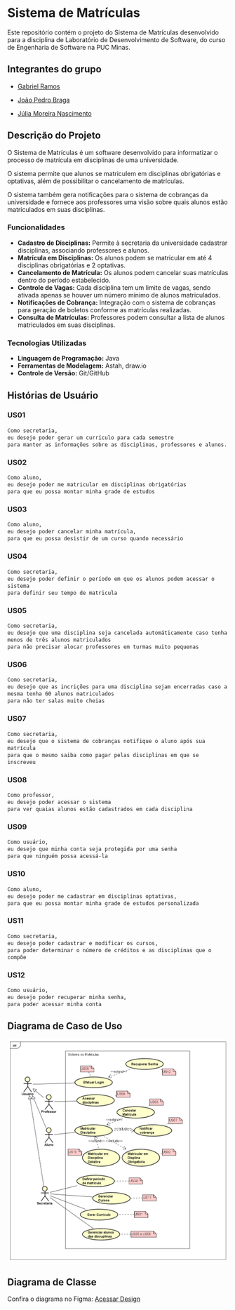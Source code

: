 # Sistema de Matrículas
Este repositório contém o projeto do Sistema de Matrículas desenvolvido para a disciplina de Laboratório de Desenvolvimento de Software, do curso de Engenharia de Software na PUC Minas.

## Integrantes do grupo
* [Gabriel Ramos](https://github.com/gramos22)

* [João Pedro Braga](https://github.com/joaopedro-braga)

* [Júlia Moreira Nascimento](https://github.com/JulyaMoreyra)

## Descrição do Projeto
O Sistema de Matrículas é um software desenvolvido para informatizar o processo de matrícula em disciplinas de uma universidade. 

O sistema permite que alunos se matriculem em disciplinas obrigatórias e optativas, além de possibilitar o cancelamento de matrículas.

O sistema também gera notificações para o sistema de cobranças da universidade e fornece aos professores uma visão sobre quais alunos estão matriculados em suas disciplinas.

### Funcionalidades
* **Cadastro de Disciplinas:** Permite à secretaria da universidade cadastrar disciplinas, associando professores e alunos.
* **Matrícula em Disciplinas:** Os alunos podem se matricular em até 4 disciplinas obrigatórias e 2 optativas.
* **Cancelamento de Matrícula:** Os alunos podem cancelar suas matrículas dentro do período estabelecido.
* **Controle de Vagas:** Cada disciplina tem um limite de vagas, sendo ativada apenas se houver um número mínimo de alunos matriculados.
* **Notificações de Cobrança:** Integração com o sistema de cobranças para geração de boletos conforme as matrículas realizadas.
* **Consulta de Matrículas:** Professores podem consultar a lista de alunos matriculados em suas disciplinas.

### Tecnologias Utilizadas
* **Linguagem de Programação:** Java
* **Ferramentas de Modelagem:** Astah, draw.io
* **Controle de Versão:** Git/GitHub

## Histórias de Usuário

### US01
```
Como secretaria,
eu desejo poder gerar um currículo para cada semestre
para manter as informações sobre as disciplinas, professores e alunos.
```

### US02
```
Como aluno,
eu desejo poder me matricular em disciplinas obrigatórias
para que eu possa montar minha grade de estudos
```

### US03
```
Como aluno,
eu desejo poder cancelar minha matrícula,
para que eu possa desistir de um curso quando necessário 
```

### US04
```
Como secretaria,
eu desejo poder definir o período em que os alunos podem acessar o sistema
para definir seu tempo de matricula
```

### US05
```
Como secretaria,
eu desejo que uma disciplina seja cancelada automáticamente caso tenha menos de três alunos matriculados
para não precisar alocar professores em turmas muito pequenas
```

### US06
```
Como secretaria,
eu desejo que as incrições para uma disciplina sejam encerradas caso a mesma tenha 60 alunos matriculados
para não ter salas muito cheias
```

### US07
```
Como secretaria,
eu desejo que o sistema de cobranças notifique o aluno após sua matrícula
para que o mesmo saiba como pagar pelas disciplinas em que se inscreveu
```

### US08
```
Como professor,
eu desejo poder acessar o sistema
para ver quaias alunos estão cadastrados em cada disciplina
```

### US09
```
Como usuário,
eu desejo que minha conta seja protegida por uma senha
para que ninguém possa acessá-la
```

### US10
```
Como aluno, 
eu desejo poder me cadastrar em disciplinas optativas, 
para que eu possa montar minha grade de estudos personalizada
```

### US11
```
Como secretaria, 
eu desejo poder cadastrar e modificar os cursos, 
para poder determinar o número de créditos e as disciplinas que o compõe 
```

### US12
```
Como usuário, 
eu desejo poder recuperar minha senha, 
para poder acessar minha conta
```

## Diagrama de Caso de Uso

![Diagrama de Caso de Uso](docs/UseCaseDiagram.png)

## Diagrama de Classe 

Confira o diagrama no Figma: [Acessar Design](https://www.figma.com/board/Th7yAG7cy99eHgFXyXoaOa/Class-Diagram---Enrollment-System?node-id=0-1&t=nfERT34drKPhAzjv-0)
